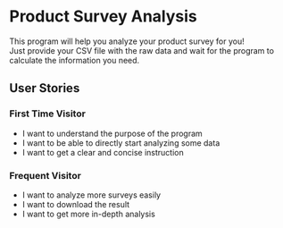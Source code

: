 # Product Survey Analysis
This program will help you analyze your product survey for you!  
Just provide your CSV file with the raw data and wait for the program to
calculate the information you need. 

## User Stories
### First Time Visitor
- I want to understand the purpose of the program
- I want to be able to directly start analyzing some data
- I want to get a clear and concise instruction

### Frequent Visitor 
- I want to analyze more surveys easily
- I want to download the result
- I want to get more in-depth analysis

